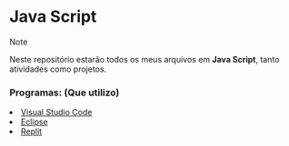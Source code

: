  <h1>Java Script</h1>

> [!NOTE]
> Neste repositório estarão todos os meus arquivos em <b>Java Script</b>, tanto atividades como projetos.

<div>
<h3>Programas: (Que utilizo)</h3>
<li><a href="">Visual Studio Code</a></li>
<li><a href="">Eclipse</a></li>
<li><a href="">Replit</a></li>
</div>



